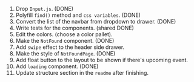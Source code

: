 1. Drop `Input.js`. (DONE)
2. Polyfill `find()` method and `css variables`. (DONE)
3. Convert the list of the navbar from dropdown to drawer. (DONE)
4. Write tests for the components. (shared DONE)
5. Edit the colors. (choose a color pallet).
6. Make the `NotFound` component. (DONE)
7. Add `swipe` effect to the header side drawer.
9. Make the style of `NotFoundPage`. (DONE)
10. Add float button to the layout to be shown if there's upcoming event.
11. Add `loading` component. (DONE)
12. Update structure section in the `readme` after finishing.
